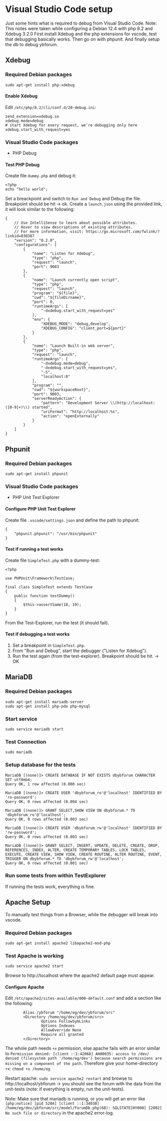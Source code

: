 # Visual Studio Code setup
Just some hints what is required to debug from Visual Studio Code.
Note: This notes were taken while configuring a Debian 12.4 with php 8.2 and Xdebug 3.2.0
First install Xdebug and the php extensions for vscode, test that debugging basically works.
Then go on with phpunit.
And finally setup the db to debug ybforum.

## Xdebug
### Required Debian packages
```
sudo apt-get install php-xdebug
```

 #### Enable Xdebug
Edit `/etc/php/8.2/cli/conf.d/20-debug.ini`:
```
zend_extension=xdebug.so
xdebug.mode=debug
# start Xdebug for every request, we're debugging only here
xdebug.start_with_request=yes
``` 

### Visual Studio Code packages
- PHP Debug

#### Test PHP Debug
Create file `dummy.php` and debug it:
```
<?php
echo "hello world";
```
Set a breackpoint and switch to `Run and Debug` and Debug the file. Breakpoint should be hit -> ok.
Create a `launch.json` using the provided link, it will look similar to the following:
```
{
    // Use IntelliSense to learn about possible attributes.
    // Hover to view descriptions of existing attributes.
    // For more information, visit: https://go.microsoft.com/fwlink/?linkid=830387
    "version": "0.2.0",
    "configurations": [
        {
            "name": "Listen for Xdebug",
            "type": "php",
            "request": "launch",
            "port": 9003
        },
        {
            "name": "Launch currently open script",
            "type": "php",
            "request": "launch",
            "program": "${file}",
            "cwd": "${fileDirname}",
            "port": 0,
            "runtimeArgs": [
                "-dxdebug.start_with_request=yes"
            ],
            "env": {
                "XDEBUG_MODE": "debug,develop",
                "XDEBUG_CONFIG": "client_port=${port}"
            }
        },
        {
            "name": "Launch Built-in web server",
            "type": "php",
            "request": "launch",
            "runtimeArgs": [
                "-dxdebug.mode=debug",
                "-dxdebug.start_with_request=yes",
                "-S",
                "localhost:0"
            ],
            "program": "",
            "cwd": "${workspaceRoot}",
            "port": 9003,
            "serverReadyAction": {
                "pattern": "Development Server \\(http://localhost:([0-9]+)\\) started",
                "uriFormat": "http://localhost:%s",
                "action": "openExternally"
            }
        }
    ]
}
```


## Phpunit
### Required Debian packages
```
sudo apt-get install phpunit
```

### Visual Studio Code packages
- PHP Unit Test Explorer

#### Configure PHP Unit Test Explorer
Create file `.vscode/settings.json` and define the path to phpunit:

```
{
    "phpunit.phpunit": "/usr/bin/phpunit"
}
```

#### Test if running a test works
Create file `SimpleTest.php` with a dummy-test:
```
<?php

use PHPUnit\Framework\TestCase;

final class SimpleTest extends TestCase
{
    public function testDummy()
    {
        $this->assertSame(18, 19);
    }
}
```
From the Test-Explorer, run the test (it should fail).

#### Test if debugging a test works
1. Set a breakpoint in `SimpleTest.php`.
2. From "Run and Debug", start the debugger ("Listen for Xdebug").
3. Run the test again (from the test-explorer). Breakpoint should be hit. -> OK

## MariaDB
### Required Debian packages
```
sudo apt-get install mariadb-server
sudo apt-get install php-pdo php-mysql
```
### Start service
```
sudo service mariadb start
```
### Test Connection
```
sudo mariadb
```
### Setup database for the tests
```
MariaDB [(none)]> CREATE DATABASE IF NOT EXISTS dbybforum CHARACTER SET utf8mb4;
Query OK, 1 row affected (0.000 sec)

MariaDB [(none)]> CREATE USER 'dbybforum_ro'@'localhost' IDENTIFIED BY 'ro-password';
Query OK, 0 rows affected (0.004 sec)

MariaDB [(none)]> GRANT SELECT,SHOW VIEW ON dbybforum.* TO 'dbybforum_ro'@'localhost';
Query OK, 0 rows affected (0.003 sec)

MariaDB [(none)]> CREATE USER 'dbybforum_rw'@'localhost' IDENTIFIED BY 'rw-password';
Query OK, 0 rows affected (0.003 sec)

MariaDB [(none)]> GRANT SELECT, INSERT, UPDATE, DELETE, CREATE, DROP, REFERENCES, INDEX, ALTER, CREATE TEMPORARY TABLES, LOCK TABLES, EXECUTE, CREATE VIEW, SHOW VIEW, CREATE ROUTINE, ALTER ROUTINE, EVENT, TRIGGER ON dbybforum.* TO 'dbybforum_rw'@'localhost';
Query OK, 0 rows affected (0.001 sec)
```
### Run some tests from within TestExplorer
If running the tests work, everything is fine.

## Apache Setup
To manually test things from a Browser, while the debugger will break into vscode.

### Required Debian packages
```
sudo apt-get install apache2 libapache2-mod-php

```
### Test Apache is working
```
sudo service apache2 start
```
Browse to http://localhost where the apache2 default page must appear.

#### Configure Apache
Edit `/etc/apache2/sites-available/000-default.conf` and add a section like the following:
```
        Alias /ybforum "/home/eg/dev/ybforum/src"
        <Directory /home/eg/dev/ybforum/src>
                Options FollowSymLinks
                Options Indexes
                AllowOverride None
                Require all granted
        </Directory>
```
The whole path needs `+x` permission, else apache fails with an error similar to `Permission denied: [client ::1:42068] AH00035: access to /dev/ denied (filesystem path '/home/eg/dev') because search permissions are missing on a component of the path`. Therefore give your home-directory `+x`: `chmod +x /home/eg`

Restart apache: `sudo service apache2 restart` and browse to http://localhost/ybforum -> you should see the forum with the data from the unit-tests (note: if everything is empty, run the unit-tests).

Note: Make sure that mariadb is running, or you will get an error like `[php:notice] [pid 5204] [client ::1:34030] /home/eg/dev/ybforum/src/model/ForumDb.php(68): SQLSTATE[HY000] [2002] No such file or directory` in the apache2 error-log.
